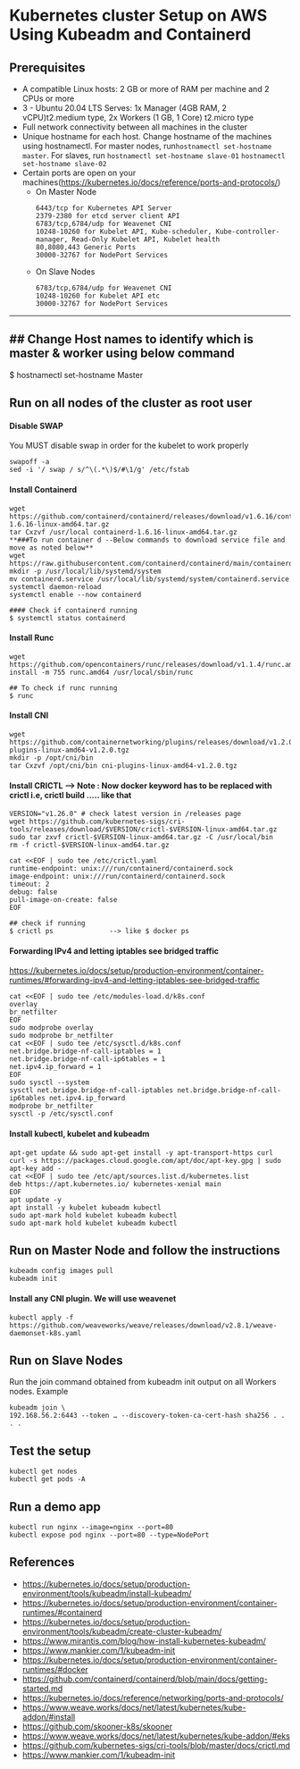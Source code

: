 
# Kubernetes cluster Setup on AWS Using Kubeadm and Containerd

## Prerequisites

- A compatible Linux hosts:  2 GB or more of RAM per machine and 2 CPUs or more 
- 3 - Ubuntu 20.04 LTS Serves:  1x Manager (4GB RAM, 2 vCPU)t2.medium type, 2x Workers (1 GB, 1 Core) t2.micro type 
- Full network connectivity between all machines in the cluster 
- Unique hostname for each host. Change hostname of the machines using hostnamectl. For master nodes, run`hostnamectl set-hostname master`. For slaves, run `hostnamectl set-hostname slave-01`  `hostnamectl set-hostname slave-02` 
- Certain ports are open on your machines(https://kubernetes.io/docs/reference/ports-and-protocols/)
  - On Master Node
	```
	6443/tcp for Kubernetes API Server
	2379-2380 for etcd server client API
	6783/tcp,6784/udp for Weavenet CNI
	10248-10260 for Kubelet API, Kube-scheduler, Kube-controller-manager, Read-Only Kubelet API, Kubelet health
	80,8080,443 Generic Ports
	30000-32767 for NodePort Services
	```
  - On Slave Nodes
	```
	6783/tcp,6784/udp for Weavenet CNI
	10248-10260 for Kubelet API etc
	30000-32767 for NodePort Services
	```
---
**## Change Host names to identify which is master & worker using below command**
---
$ hostnamectl set-hostname Master


## Run on all nodes of the cluster as root user
#### Disable SWAP
You MUST disable swap in order for the kubelet to work properly 
```
swapoff -a
sed -i '/ swap / s/^\(.*\)$/#\1/g' /etc/fstab
```
#### Install Containerd
```
wget https://github.com/containerd/containerd/releases/download/v1.6.16/containerd-1.6.16-linux-amd64.tar.gz
tar Cxzvf /usr/local containerd-1.6.16-linux-amd64.tar.gz
**###To run container d --Below commands to download service file and move as noted below**
wget https://raw.githubusercontent.com/containerd/containerd/main/containerd.service
mkdir -p /usr/local/lib/systemd/system
mv containerd.service /usr/local/lib/systemd/system/containerd.service
systemctl daemon-reload
systemctl enable --now containerd

#### Check if containerd running
$ systemctl status containerd
```


#### Install Runc
```
wget https://github.com/opencontainers/runc/releases/download/v1.1.4/runc.amd64
install -m 755 runc.amd64 /usr/local/sbin/runc

## To check if runc running
$ runc
```

#### Install CNI
```
wget https://github.com/containernetworking/plugins/releases/download/v1.2.0/cni-plugins-linux-amd64-v1.2.0.tgz
mkdir -p /opt/cni/bin
tar Cxzvf /opt/cni/bin cni-plugins-linux-amd64-v1.2.0.tgz
```

#### Install CRICTL   --> Note : Now docker keyword has to be replaced with crictl i.e, crictl build ..... like that
```
VERSION="v1.26.0" # check latest version in /releases page
wget https://github.com/kubernetes-sigs/cri-tools/releases/download/$VERSION/crictl-$VERSION-linux-amd64.tar.gz
sudo tar zxvf crictl-$VERSION-linux-amd64.tar.gz -C /usr/local/bin
rm -f crictl-$VERSION-linux-amd64.tar.gz

cat <<EOF | sudo tee /etc/crictl.yaml
runtime-endpoint: unix:///run/containerd/containerd.sock
image-endpoint: unix:///run/containerd/containerd.sock
timeout: 2
debug: false
pull-image-on-create: false
EOF

## check if running
$ crictl ps              --> like $ docker ps
```
#### Forwarding IPv4 and letting iptables see bridged traffic
https://kubernetes.io/docs/setup/production-environment/container-runtimes/#forwarding-ipv4-and-letting-iptables-see-bridged-traffic
```
cat <<EOF | sudo tee /etc/modules-load.d/k8s.conf
overlay
br_netfilter
EOF
sudo modprobe overlay
sudo modprobe br_netfilter
cat <<EOF | sudo tee /etc/sysctl.d/k8s.conf
net.bridge.bridge-nf-call-iptables = 1
net.bridge.bridge-nf-call-ip6tables = 1
net.ipv4.ip_forward = 1
EOF
sudo sysctl --system
sysctl net.bridge.bridge-nf-call-iptables net.bridge.bridge-nf-call-ip6tables net.ipv4.ip_forward
modprobe br_netfilter
sysctl -p /etc/sysctl.conf
```

#### Install kubectl, kubelet and kubeadm
```
apt-get update && sudo apt-get install -y apt-transport-https curl
curl -s https://packages.cloud.google.com/apt/doc/apt-key.gpg | sudo apt-key add -
cat <<EOF | sudo tee /etc/apt/sources.list.d/kubernetes.list
deb https://apt.kubernetes.io/ kubernetes-xenial main
EOF
apt update -y
apt install -y kubelet kubeadm kubectl
sudo apt-mark hold kubelet kubeadm kubectl
sudo apt-mark hold kubelet kubeadm kubectl
```

## Run on Master Node and follow the instructions

```
kubeadm config images pull
kubeadm init
```
#### Install any CNI plugin. We will use weavenet
```
kubectl apply -f https://github.com/weaveworks/weave/releases/download/v2.8.1/weave-daemonset-k8s.yaml
```

## Run on Slave Nodes 
Run the join command obtained from kubeadm init output on all Workers nodes. Example
```
kubeadm join \
192.168.56.2:6443 --token … --discovery-token-ca-cert-hash sha256 . . . .
```

## Test the setup
```
kubectl get nodes
kubectl get pods -A
```

## Run a demo app
```
kubectl run nginx --image=nginx --port=80 
kubectl expose pod nginx --port=80 --type=NodePort
```

## References
- https://kubernetes.io/docs/setup/production-environment/tools/kubeadm/install-kubeadm/
- https://kubernetes.io/docs/setup/production-environment/container-runtimes/#containerd
- https://kubernetes.io/docs/setup/production-environment/tools/kubeadm/create-cluster-kubeadm/
- https://www.mirantis.com/blog/how-install-kubernetes-kubeadm/
- https://www.mankier.com/1/kubeadm-init
- https://kubernetes.io/docs/setup/production-environment/container-runtimes/#docker
- https://github.com/containerd/containerd/blob/main/docs/getting-started.md
- https://kubernetes.io/docs/reference/networking/ports-and-protocols/
- https://www.weave.works/docs/net/latest/kubernetes/kube-addon/#install
- https://github.com/skooner-k8s/skooner
- https://www.weave.works/docs/net/latest/kubernetes/kube-addon/#eks
- https://github.com/kubernetes-sigs/cri-tools/blob/master/docs/crictl.md
- https://www.mankier.com/1/kubeadm-init
